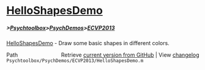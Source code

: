 # [HelloShapesDemo](HelloShapesDemo)
##### >[Psychtoolbox](Psychtoolbox)>[PsychDemos](PsychDemos)>[ECVP2013](ECVP2013)

[HelloShapesDemo](HelloShapesDemo) - Draw some basic shapes in different colors.  




<div class="code_header" style="text-align:right;">
  <span style="float:left;">Path&nbsp;&nbsp;</span> <span class="counter">Retrieve <a href=
  "https://raw.github.com/Psychtoolbox-3/Psychtoolbox-3/beta/Psychtoolbox/PsychDemos/ECVP2013/HelloShapesDemo.m">current version from GitHub</a> | View <a href=
  "https://github.com/Psychtoolbox-3/Psychtoolbox-3/commits/beta/Psychtoolbox/PsychDemos/ECVP2013/HelloShapesDemo.m">changelog</a></span>
</div>
<div class="code">
  <code>Psychtoolbox/PsychDemos/ECVP2013/HelloShapesDemo.m</code>
</div>

